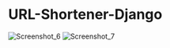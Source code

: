 # URL-Shortener-Django
![Screenshot_6](https://github.com/user-attachments/assets/f509af7e-5bde-4801-a722-5cb747d649c6)
![Screenshot_7](https://github.com/user-attachments/assets/c04207f3-fe43-4a69-b434-284a410fc7e6)
